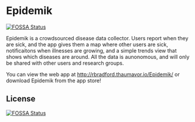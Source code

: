 # Epidemik
[![FOSSA Status](https://app.fossa.io/api/projects/git%2Bgithub.com%2Fryan-bradford%2FEpidemik.svg?type=shield)](https://app.fossa.io/projects/git%2Bgithub.com%2Fryan-bradford%2FEpidemik?ref=badge_shield)


Epidemik is a crowdsourced disease data collector. Users report when they are sick, and the app gives them a map where other users are sick, notificaitons when illnesses are growing, and a simple trends view that shows which diseases are around. All the data is aunonomous, and will only be shared with other users and research groups. 

You can view the web app at http://rbradford.thaumavor.io/Epidemik/ or download Epidemik from the app store!


## License
[![FOSSA Status](https://app.fossa.io/api/projects/git%2Bgithub.com%2Fryan-bradford%2FEpidemik.svg?type=large)](https://app.fossa.io/projects/git%2Bgithub.com%2Fryan-bradford%2FEpidemik?ref=badge_large)